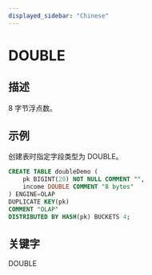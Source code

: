 ```yaml
---
displayed_sidebar: "Chinese"
---
```


# DOUBLE

## 描述

8 字节浮点数。

## 示例

创建表时指定字段类型为 DOUBLE。

```sql
CREATE TABLE doubleDemo (
    pk BIGINT(20) NOT NULL COMMENT "",
    income DOUBLE COMMENT "8 bytes"
) ENGINE=OLAP 
DUPLICATE KEY(pk)
COMMENT "OLAP"
DISTRIBUTED BY HASH(pk) BUCKETS 4;
```

## 关键字

DOUBLE
